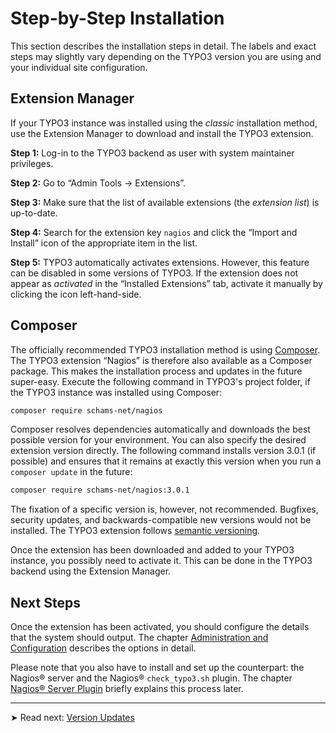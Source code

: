 # Step-by-Step Installation

This section describes the installation steps in detail. The labels and exact steps may slightly vary depending on the TYPO3 version you are using and your individual site configuration.


## Extension Manager

If your TYPO3 instance was installed using the *classic* installation method, use the Extension Manager to download and install the TYPO3 extension.

**Step 1:** Log-in to the TYPO3 backend as user with system maintainer privileges.

**Step 2:** Go to “Admin Tools → Extensions”.

**Step 3:** Make sure that the list of available extensions (the *extension list*) is up-to-date.

**Step 4:** Search for the extension key `nagios` and click the “Import and Install” icon of the appropriate item in the list.

**Step 5:** TYPO3 automatically activates extensions. However, this feature can be disabled in some versions of TYPO3. If the extension does not appear as *activated* in the “Installed Extensions” tab, activate it manually by clicking the icon left-hand-side.


## Composer

The officially recommended TYPO3 installation method is using [Composer](https://getcomposer.org). The TYPO3 extension “Nagios” is therefore also available as a Composer package. This makes the installation process and updates in the future super-easy. Execute the following command in TYPO3's project folder, if the TYPO3 instance was installed using Composer:

```bash
composer require schams-net/nagios
```

Composer resolves dependencies automatically and downloads the best possible version for your environment. You can also specify the desired extension version directly. The following command installs version 3.0.1 (if possible) and ensures that it remains at exactly this version when you run a `composer update` in the future:

```bash
composer require schams-net/nagios:3.0.1
```

The fixation of a specific version is, however, not recommended. Bugfixes, security updates, and backwards-compatible new versions would not be installed. The TYPO3 extension follows [semantic versioning](https://semver.org).

Once the extension has been downloaded and added to your TYPO3 instance, you possibly need to activate it. This can be done in the TYPO3 backend using the Extension Manager.


## Next Steps

Once the extension has been activated, you should configure the details that the system should output. The chapter [Administration and Configuration](../../AdministrationAndConfiguration/Index.md) describes the options in detail.

Please note that you also have to install and set up the counterpart: the Nagios® server and the Nagios® `check_typo3.sh` plugin. The chapter [Nagios® Server Plugin](NagiosServerPlugin/Index.md) briefly explains this process later.

---

➤ Read next: [Version Updates](../VersionUpdates/Index.md)
